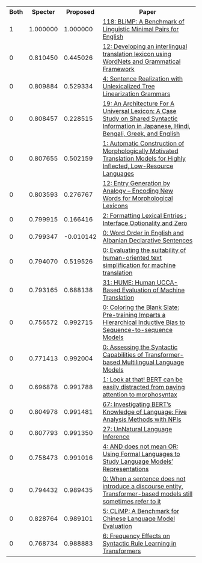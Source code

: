 <html><table><tr>
<th>Both</th>
<th>Specter</th>
<th>Proposed</th>
<th>Paper</th>
</tr>
<tr>
<td>1</td>
<td>1.000000</td>
<td>1.000000</td>
<td><a href="https://www.semanticscholar.org/paper/b56e2e7b93be127c953b6ad18230d5905051d23b">118: BLiMP: A Benchmark of Linguistic Minimal Pairs for English</a></td>
</tr>
<tr>
<td>0</td>
<td>0.810450</td>
<td>0.445026</td>
<td><a href="https://www.semanticscholar.org/paper/0dd3fef8441ae15dc6bfdb9d9b3c05d3cf5755c6">12: Developing an interlingual translation lexicon using WordNets and Grammatical Framework</a></td>
</tr>
<tr>
<td>0</td>
<td>0.809884</td>
<td>0.529334</td>
<td><a href="https://www.semanticscholar.org/paper/01e53c7bf8a1f82f3ff76c8f02e0b87bebc9de94">4: Sentence Realization with Unlexicalized Tree Linearization Grammars</a></td>
</tr>
<tr>
<td>0</td>
<td>0.808457</td>
<td>0.228515</td>
<td><a href="https://www.semanticscholar.org/paper/5cadc631fd9eb40bbdb3b4f7e34882622ab6a54b">19: An Architecture For A Universal Lexicon: A Case Study on Shared Syntactic Information in Japanese, Hindi, Bengali, Greek, and English</a></td>
</tr>
<tr>
<td>0</td>
<td>0.807655</td>
<td>0.502159</td>
<td><a href="https://www.semanticscholar.org/paper/aa2b0d4c29fa1b9dd3676d21aeb731f8066c07f4">1: Automatic Construction of Morphologically Motivated Translation Models for Highly Inflected, Low-Resource Languages</a></td>
</tr>
<tr>
<td>0</td>
<td>0.803593</td>
<td>0.276767</td>
<td><a href="https://www.semanticscholar.org/paper/c3f5cc5f00a8aef8eff1aeb0964dd9f5f25f3843">12: Entry Generation by Analogy – Encoding New Words for Morphological Lexicons</a></td>
</tr>
<tr>
<td>0</td>
<td>0.799915</td>
<td>0.166416</td>
<td><a href="https://www.semanticscholar.org/paper/89b7e66c2842416ec5265f7761f0a08d20951137">2: Formatting Lexical Entries : Interface Optionality and Zero</a></td>
</tr>
<tr>
<td>0</td>
<td>0.799347</td>
<td>-0.010142</td>
<td><a href="https://www.semanticscholar.org/paper/1093c5cbb8833ecd59d630003622333d1f3ab19b">0: Word Order in English and Albanian Declarative Sentences</a></td>
</tr>
<tr>
<td>0</td>
<td>0.794070</td>
<td>0.519526</td>
<td><a href="https://www.semanticscholar.org/paper/e9d8e72da81ef9c13da8ac969c4c753331918a5d">0: Evaluating the suitability of human-oriented text simplification for machine translation</a></td>
</tr>
<tr>
<td>0</td>
<td>0.793165</td>
<td>0.688138</td>
<td><a href="https://www.semanticscholar.org/paper/c9e5456e328be30de60a87b742e733b5dca004b9">31: HUME: Human UCCA-Based Evaluation of Machine Translation</a></td>
</tr>
<tr>
<td>0</td>
<td>0.756572</td>
<td>0.992715</td>
<td><a href="https://www.semanticscholar.org/paper/8c25f38044b69f54233803c280677c3f8d547e9f">0: Coloring the Blank Slate: Pre-training Imparts a Hierarchical Inductive Bias to Sequence-to-sequence Models</a></td>
</tr>
<tr>
<td>0</td>
<td>0.771413</td>
<td>0.992004</td>
<td><a href="https://www.semanticscholar.org/paper/ab8ea4bf7b58edea54edbd179c48bbc24b8aeadf">0: Assessing the Syntactic Capabilities of Transformer-based Multilingual Language Models</a></td>
</tr>
<tr>
<td>0</td>
<td>0.696878</td>
<td>0.991788</td>
<td><a href="https://www.semanticscholar.org/paper/d93a5d3116ffba494c3cff322f300fc56d1081d4">1: Look at that! BERT can be easily distracted from paying attention to morphosyntax</a></td>
</tr>
<tr>
<td>0</td>
<td>0.804978</td>
<td>0.991481</td>
<td><a href="https://www.semanticscholar.org/paper/3cd331c997e90f737810aad6fcce4d993315189f">67: Investigating BERT’s Knowledge of Language: Five Analysis Methods with NPIs</a></td>
</tr>
<tr>
<td>0</td>
<td>0.807793</td>
<td>0.991350</td>
<td><a href="https://www.semanticscholar.org/paper/2e3a7760c543a181b47245ffece91bff027c43c9">27: UnNatural Language Inference</a></td>
</tr>
<tr>
<td>0</td>
<td>0.758473</td>
<td>0.991016</td>
<td><a href="https://www.semanticscholar.org/paper/7ddb18fc67f13ff8ea5467bc04eb41666f8e7cb8">4: AND does not mean OR: Using Formal Languages to Study Language Models’ Representations</a></td>
</tr>
<tr>
<td>0</td>
<td>0.794432</td>
<td>0.989435</td>
<td><a href="https://www.semanticscholar.org/paper/2bbf022d9a61f124a01da306a7ddd49d1b93abae">0: When a sentence does not introduce a discourse entity, Transformer-based models still sometimes refer to it</a></td>
</tr>
<tr>
<td>0</td>
<td>0.828764</td>
<td>0.989101</td>
<td><a href="https://www.semanticscholar.org/paper/d21830c081094fbf1b2eaf8513cca0459069cd35">5: CLiMP: A Benchmark for Chinese Language Model Evaluation</a></td>
</tr>
<tr>
<td>0</td>
<td>0.768734</td>
<td>0.988883</td>
<td><a href="https://www.semanticscholar.org/paper/3962f108081b22c7e54b413f47ba6f2c16f2cc05">6: Frequency Effects on Syntactic Rule Learning in Transformers</a></td>
</tr>
</table></html>
